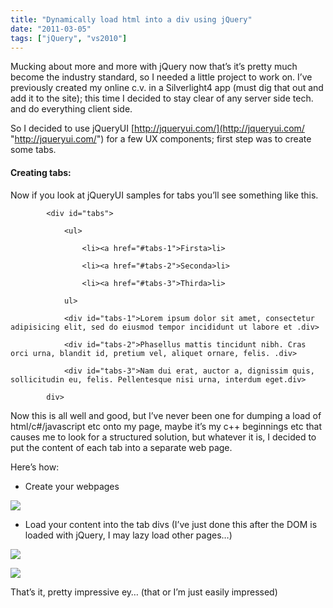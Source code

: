 ```yaml
---
title: "Dynamically load html into a div using jQuery"
date: "2011-03-05"
tags: ["jQuery", "vs2010"]
---
```


Mucking about more and more with jQuery now that’s it’s pretty much become the industry standard, so I needed a little project to work on. I’ve previously created my online c.v. in a Silverlight4 app (must dig that out and add it to the site); this time I decided to stay clear of any server side tech. and do everything client side.

So I decided to use jQueryUI [http://jqueryui.com/](http://jqueryui.com/ "http://jqueryui.com/") for a few UX components; first step was to create some tabs.

#### Creating tabs:

Now if you look at jQueryUI samples for tabs you’ll see something like this.

            <div id="tabs">

                <ul>

                    <li><a href="#tabs-1">Firsta>li>

                    <li><a href="#tabs-2">Seconda>li>

                    <li><a href="#tabs-3">Thirda>li>

                ul>

                <div id="tabs-1">Lorem ipsum dolor sit amet, consectetur adipisicing elit, sed do eiusmod tempor incididunt ut labore et .div>

                <div id="tabs-2">Phasellus mattis tincidunt nibh. Cras orci urna, blandit id, pretium vel, aliquet ornare, felis. .div>

                <div id="tabs-3">Nam dui erat, auctor a, dignissim quis, sollicitudin eu, felis. Pellentesque nisi urna, interdum eget.div>

            div>

Now this is all well and good, but I’ve never been one for dumping a load of html/c#/javascript etc onto my page, maybe it’s my c++ beginnings etc that causes me to look for a structured solution, but whatever it is, I decided to put the content of each tab into a separate web page.

Here’s how:

  * Create your webpages   
  
![](/images//blog/image.axd?picture=image_thumb_33.png)

  * Load your content into the tab divs (I’ve just done this after the DOM is loaded with jQuery, I may lazy load other pages…)

![](/images//blog/image.axd?picture=image_thumb_34.png)

![](/images//blog/image.axd?picture=image_thumb_35.png)

That’s it, pretty impressive ey… (that or I’m just easily impressed)
